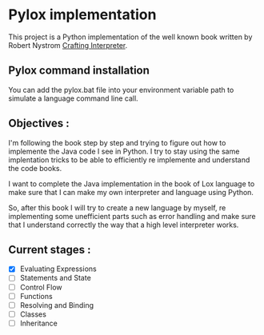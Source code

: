 # Pylox implementation
This project is a Python implementation of the well known book written by Robert Nystrom [Crafting Interpreter](https://craftinginterpreters.com/).

## Pylox command installation
You can add the pylox.bat file into your environment variable path to simulate a language command line call.

## Objectives :
I'm following the book step by step and trying to figure out how to implemente the Java code I see in Python.
I try to stay using the same implentation tricks to be able to efficiently re implemente and understand the code books.

I want to complete the Java implementation in the book of Lox language to make sure that I can make my own interpreter and language using Python.

So, after this book I will try to create a new language by myself, re implementing some unefficient parts such as error handling
and make sure that I understand correctly the way that a high level interpreter works.

## Current stages :
- [x] Evaluating Expressions
- [ ] Statements and State
- [ ] Control Flow
- [ ] Functions
- [ ] Resolving and Binding
- [ ] Classes
- [ ] Inheritance
